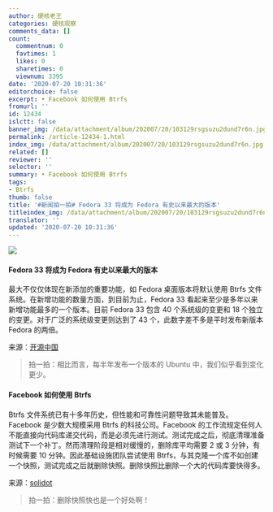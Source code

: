 ```yaml
---
author: 硬核老王
categories: 硬核观察
comments_data: []
count:
  commentnum: 0
  favtimes: 1
  likes: 0
  sharetimes: 0
  viewnum: 3395
date: '2020-07-20 10:31:36'
editorchoice: false
excerpt: • Facebook 如何使用 Btrfs
fromurl: ''
id: 12434
islctt: false
banner_img: /data/attachment/album/202007/20/103129rsgsuzu2dund7r6n.jpg
permalink: /article-12434-1.html
index_img: /data/attachment/album/202007/20/103129rsgsuzu2dund7r6n.jpg
related: []
reviewer: ''
selector: ''
summary: • Facebook 如何使用 Btrfs
tags:
- Btrfs
thumb: false
title: '#新闻拍一拍# Fedora 33 将成为 Fedora 有史以来最大的版本'
titleindex_img: /data/attachment/album/202007/20/103129rsgsuzu2dund7r6n.jpg
translator: ''
updated: '2020-07-20 10:31:36'
---
```


![](/data/attachment/album/202007/20/103129rsgsuzu2dund7r6n.jpg)


#### Fedora 33 将成为 Fedora 有史以来最大的版本


最大不仅仅体现在新添加的重要功能，如 Fedora 桌面版本将默认使用 Btrfs 文件系统。在新增功能的数量方面，到目前为止，Fedora 33 看起来至少是多年以来新增功能最多的一个版本。目前 Fedora 33 包含 40 个系统级的变更和 18 个独立的变更。对于广泛的系统级变更则达到了 43 个，此数字差不多是平时发布新版本 Fedora 的两倍。


来源：[开源中国](https://www.oschina.net/news/117318/fedora-33-massive-release)



> 
> 拍一拍：相比而言，每半年发布一个版本的 Ubuntu 中，我们似乎看到变化更少。
> 
> 
> 


#### Facebook 如何使用 Btrfs


Btrfs 文件系统已有十多年历史，但性能和可靠性问题导致其未能普及。Facebook 是少数大规模采用 Btrfs 的科技公司。Facebook 的工作流规定任何人不能直接向代码库递交代码，而是必须先进行测试。测试完成之后，彻底清理准备测试下一个补丁。然而清理阶段是相对缓慢的，删除库平均需要 2 或 3 分钟，有时候需要 10 分钟。因此基础设施团队尝试使用 Btrfs，与其克隆一个库不如创建一个快照，测试完成之后就删除快照。删除快照比删除一个大的代码库要快得多。


来源：[solidot](https://www.solidot.org/story?sid=64987)



> 
> 拍一拍：删除快照快也是一个好处啊！
> 
> 
>